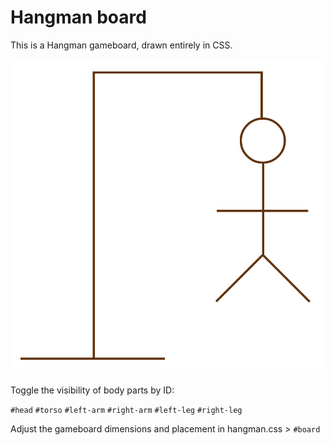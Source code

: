 # Hangman board

This is a Hangman gameboard, drawn entirely in CSS.

![hangman gameboard](hangman.png "Hangman gameboard")

Toggle the visibility of body parts by ID:

`#head`
`#torso`
`#left-arm`
`#right-arm`
`#left-leg`
`#right-leg`

Adjust the gameboard dimensions and placement in hangman.css > `#board`


